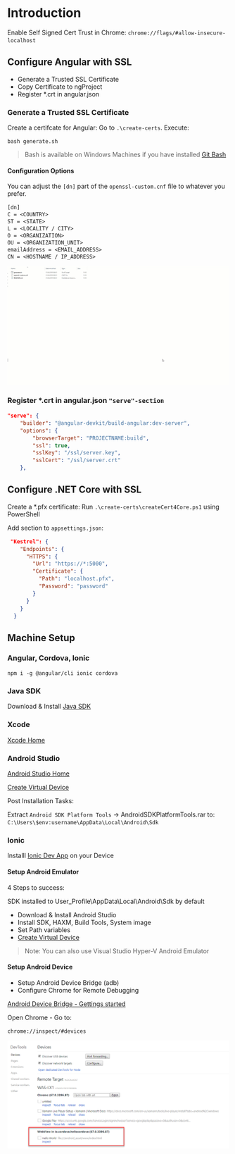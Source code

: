 # Introduction

Enable Self Signed Cert Trust in Chrome: `chrome://flags/#allow-insecure-localhost`

## Configure Angular with SSL

- Generate a Trusted SSL Certificate
- Copy Certificate to ngProject
- Register \*.crt in angular.json

### Generate a Trusted SSL Certificate

Create a certifcate for Angular: Go to `.\create-certs`. Execute:

```
bash generate.sh
```

> Bash is available on Windows Machines if you have installed [Git Bash](https://git-scm.com/downloads)

#### Configuration Options

You can adjust the `[dn]` part of the `openssl-custom.cnf` file to whatever you prefer.

```
[dn]
C = <COUNTRY>
ST = <STATE>
L = <LOCALITY / CITY>
O = <ORGANIZATION>
OU = <ORGANIZATION_UNIT>
emailAddress = <EMAIL_ADDRESS>
CN = <HOSTNAME / IP_ADDRESS>
```

![create-ssl](_images/create-ssl.gif)

### Register \*.crt in angular.json `"serve"-section`

```Json
"serve": {
    "builder": "@angular-devkit/build-angular:dev-server",
    "options": {
        "browserTarget": "PROJECTNAME:build",
        "ssl": true,
        "sslKey": "/ssl/server.key",
        "sslCert": "/ssl/server.crt"
    },
```

## Configure .NET Core with SSL

Create a \*.pfx certificate: Run `.\create-certs\createCert4Core.ps1` using PowerShell

Add section to `appsettings.json`:

```Json
 "Kestrel": {
    "Endpoints": {
      "HTTPS": {
        "Url": "https://*:5000",
        "Certificate": {
          "Path": "localhost.pfx",
          "Password": "password"
        }
      }
    }
  }
```

## Machine Setup

### Angular, Cordova, Ionic

```
npm i -g @angular/cli ionic cordova
```

### Java SDK

Download & Install [Java SDK](https://www.oracle.com/technetwork/java/javase/downloads/java-archive-javase8-2177648.html)

### Xcode

[Xcode Home](https://developer.apple.com/xcode/)

### Android Studio

[Android Studio Home](https://developer.android.com/studio/)

[Create Virtual Device](https://developer.android.com/studio/run/managing-avds)

Post Installation Tasks:

Extract `Android SDK Platform Tools` -> AndroidSDKPlatformTools.rar to: `C:\Users\$env:username\AppData\Local\Android\Sdk`

### Ionic

Installl [Ionic Dev App](https://bit.ly/ionic-dev-app) on your Device

#### Setup Android Emulator

4 Steps to success:

SDK installed to User_Profile\AppData\Local\Android\Sdk by default

- Download & Install Android Studio
- Install SDK, HAXM, Build Tools, System image
- Set Path variables
- [Create Virtual Device](https://developer.android.com/studio/run/managing-avds)

> Note: You can also use Visual Studio Hyper-V Android Emulator

#### Setup Android Device

- Setup Android Device Bridge (adb)
- Configure Chrome for Remote Debugging

[Android Device Bridge - Gettings started](https://www.xda-developers.com/install-adb-windows-macos-linux/)

Open Chrome - Go to:

```
chrome://inspect/#devices
```

![Img Debugging](_Images/debug.png)
